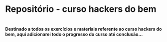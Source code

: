 # Repositório - curso hackers do bem 

#

#### Destinado a todos os exercícios e materiais referente ao curso hackers do bem, aqui adicionarei todo o progresso do curso até conclusão...

#




